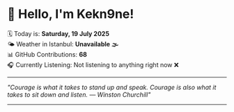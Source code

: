# 👋 Hello, I'm Kekn9ne!

🗓️ Today is: **Saturday, 19 July 2025**  
🌤️ Weather in Istanbul: **Unavailable 🌫️**  
📊 GitHub Contributions: **68**  
🎧 Currently Listening: Not listening to anything right now ❌

---

_"Courage is what it takes to stand up and speak. Courage is also what it takes to sit down and listen. — *Winston Churchill*"_

---
